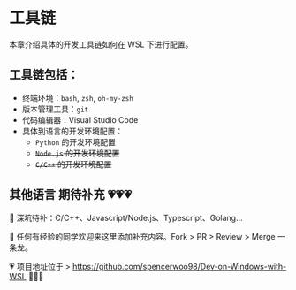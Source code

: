 # 工具链

本章介绍具体的开发工具链如何在 WSL 下进行配置。

## 工具链包括：

- 终端环境：`bash`, `zsh`, `oh-my-zsh`
- 版本管理工具：`git`
- 代码编辑器：Visual Studio Code
- 具体到语言的开发环境配置：
    - `Python` 的开发环境配置
    - ~~`Node.js` 的开发环境配置~~
    - ~~`C/C++` 的开发环境配置~~

## 其他语言 期待补充 💗💗💗

💨 深坑待补：C/C++、Javascript/Node.js、Typescript、Golang...

💨 任何有经验的同学欢迎来这里添加补充内容。Fork > PR > Review > Merge 一条龙。

💗 项目地址位于 > https://github.com/spencerwoo98/Dev-on-Windows-with-WSL 🎉🎉🎉